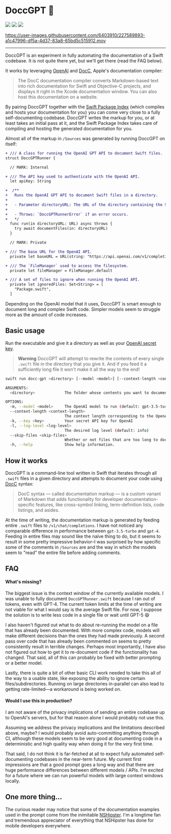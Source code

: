 # DoccGPT 🧹

![](https://github.com/gonzalonunez/docc-gpt/actions/workflows/build.yml/badge.svg)
[![](https://img.shields.io/endpoint?url=https%3A%2F%2Fswiftpackageindex.com%2Fapi%2Fpackages%2Fgonzalonunez%2Fdocc-gpt%2Fbadge%3Ftype%3Dswift-versions)](https://swiftpackageindex.com/gonzalonunez/docc-gpt)
[![](https://img.shields.io/endpoint?url=https%3A%2F%2Fswiftpackageindex.com%2Fapi%2Fpackages%2Fgonzalonunez%2Fdocc-gpt%2Fbadge%3Ftype%3Dplatforms)](https://swiftpackageindex.com/gonzalonunez/docc-gpt)

https://user-images.githubusercontent.com/6403910/227589893-a1c47996-df5a-4d37-83a8-65bd5c515912.mov

---

DoccGPT is an experiment in fully automating the documentation of a Swift codebase. It is not quite there yet, but we'll get there (read the FAQ below).

It works by leveraging [OpenAI](https://platform.openai.com/docs/api-reference/completions) and [DocC](https://developer.apple.com/documentation/docc), Apple's documentation compiler:

> The DocC documentation compiler converts Markdown-based text into rich documentation for Swift and Objective-C projects, and displays it right in the Xcode documentation window. You can also host this documentation on a website.

By pairing DoccGPT together with the [Swift Package Index](https://blog.swiftpackageindex.com/posts/auto-generating-auto-hosting-and-auto-updating-docc-documentation/) (which compiles and hosts your documentation for you) you can come very close to a fully self-documenting codebase. DoccGPT writes the markup for you, or at least takes an initial pass at it, and the Swift Package Index takes care of compiling and hosting the generated documentation for you.

Almost all of the markup in `/Sources` was generated by running DoccGPT on itself:

```diff
+ /// A class for running the OpenAI GPT API to document Swift files.
struct DoccGPTRunner {

  // MARK: Internal

+ /// The API key used to authenticate with the OpenAI API.
  let apiKey: String

+  /**
+   Runs the OpenAI GPT API to document Swift files in a directory.
+
+   - Parameter directoryURL: The URL of the directory containing the Swift files to document.
+
+   - Throws: `DoccGPTRunnerError` if an error occurs.
+   */
  func run(in directoryURL: URL) async throws {
    try await documentFiles(in: directoryURL)
  }

  // MARK: Private

+ /// The base URL for the OpenAI API.
  private let baseURL = URL(string: "https://api.openai.com/v1/completions")!

+ /// The `FileManager` used to access the filesystem.
  private let fileManager = FileManager.default

+ /// A set of files to ignore when running the OpenAI API.
  private let ignoredFiles: Set<String> = [
    "Package.swift",
  ]
```

Depending on the OpenAI model that it uses, DoccGPT is smart enough to document long and complex Swift code. Simpler models seem to struggle more as the amount of code increases.

## Basic usage

Run the executable and give it a directory as well as your [OpenAI secret key](https://platform.openai.com/account/api-keys).

> **Warning**
> DoccGPT will attempt to rewrite the contents of every single `.swift` file in the directory that you give it. And if you feed it a sufficiently long file it won't make it all the way to the end!

```bash
swift run docc-gpt <directory> [--model <model>] [--context-length <context-length>] --key <key> [--log-level <log-level>] [--skip-files <skip-files>]
```

```bash
ARGUMENTS:
  <directory>             The folder whose contents you want to document

OPTIONS:
  -m, --model <model>     The OpenAI model to run (default: gpt-3.5-turbo)
  --context-length <context-length>
                          The context length corresponding to the OpenAI model chosen (default: 4096)
  -k, --key <key>         Your secret API key for OpenAI
  -l, --log-level <log-level>
                          The desired log level (default: info)
  --skip-files <skip-files>
                          Whether or not files that are too long to documented should be skipped (default: true)
  -h, --help              Show help information.
```

## How it works

DoccGPT is a command-line tool written in Swift that iterates through all `.swift` files in a given directory and attempts to document your code using [DocC](https://developer.apple.com/documentation/docc) syntax:

> DocC syntax — called documentation markup — is a custom variant of Markdown that adds functionality for developer documentation-specific features, like cross-symbol linking, term-definition lists, code listings, and asides.

At the time of writing, the documentation markup is generated by feeding entire `.swift` files to `/v1/chat/completions`. I have not noticed any comparable difference in performance between `gpt-3.5-turbo` and `gpt-4`. Feeding in entire files may sound like the naïve thing to do, but it seems to result in some pretty impressive behavior–I was surprised by how specific some of the comments in `/Sources` are and the way in which the models seem to "read" the entire file before adding comments.

## FAQ

#### What's missing?

The biggest issue is the context window of the currently available models. I was unable to fully document `DoccGPTRunner.swift` because I ran out of tokens, even with GPT-4. The current token limits at the time of writing are not viable for what I would say is the average Swift file. For now, I suppose the solution is to write less code in a single file or wait until GPT-5 😄

I also haven't figured out what to do about re-running the model on a file that has already been documented. With more complex code, models will make different decisions than the ones they had made previously. A second pass over code that has already been commented on seems to pretty consistently result in terrible changes. Perhaps most importantly, I have also not figured out how to get it to re-document code if the functionality has changed. That said, all of this can probably be fixed with better prompting or a better model.

Lastly, there is quite a bit of other basic CLI work needed to take this all of the way to a usable state, like exposing the ability to ignore certain files/subdirectories. Running on large directories in-parallel can also lead to getting rate-limited––a workaround is being worked on.

#### Would I use this in production?

I am not aware of the privacy implications of sending an entire codebase up to OpenAI's servers, but for that reason alone I would probably not use this.

Assuming we address the privacy implications and the limitations described above, maybe? I would probably avoid auto-committing anything through CI, although these models seem to be very good at documenting code in a deterministic and high quality way when doing it for the very first time.

That said, I do not think it is far-fetched at all to expect fully automated self-documenting codebases in the near-term future. My current first impressions are that a good prompt goes a long way and that there are huge performance differences between different models / APIs. I'm excited for a future where we can run powerful models with large context windows locally.

## One more thing...

The curious reader may notice that some of the documentation examples used in the prompt come from the inimitable [NSHipster](https://nshipster.com/swift-documentation/). I'm a longtime fan and tremendous appreciator of everything that NSHipster has done for mobile developers everywhere.
